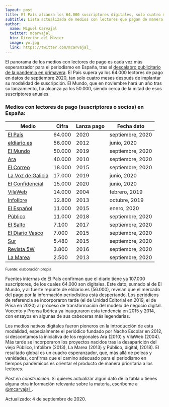 ```yaml
---
layout: post
title: El País alcanza los 64.000 suscriptores digitales, solo cuatro meses después, y lidera una esperanzadora tendencia al pago por periodismo en España
subtitle: Lista actualizada de medios con lectores que pagan de manera regular por acceder o apoyar su trabajo periodístico
author:
  name: Miguel Carvajal
  twitter: mcarvajal_
  bio: Director del Máster
  image: yo.jpg
  link: https://twitter.com/mcarvajal_
---
```

El panorama de los medios con lectores de pago es cada vez más esperanzador para el periodismo en España, tras el [descalabro publicitario de la pandemia en primavera](https://mip.umh.es/blog/2020/05/11/impacto-covid-19-economia-periodismo/). El País supera ya los 64.000 lectores de pago en datos de septiembre 2020, tan solo cuatro meses después de implantar su modalidad de suscripción. El Mundo, que en noviembre hará un año tras su lanzamiento, ha alcanza ya los 50.000, siendo cerca de la mitad de esos suscriptores anuales. 

### Medios con lectores de pago (suscriptores o socios) en España:

<div class="table-responsive small">
<table class="table table-sm">
<thead class="thead-inverse">
    <tr>
      <th>Medio</th>
      <th>Cifra</th>
      <th>Lanza pago</th>
      <th>Fecha dato</th>
    </tr>
  </thead>
  <tbody>
    <tr>
      <td><a href="https://elpais.com/">El País</a></td>
      <td>64.000</td>
      <td>2020</td>
      <td>septiembre, 2020</td>
    </tr>
    <tr>
      <td><a href="http://eldiario.es/">eldiario.es</a></td>
      <td>56.000</td>
      <td>2012</td>
      <td>junio, 2020</td>
    </tr>
    <tr>
      <td><a href="https://www.elmundo.es/">El Mundo</a></td>
      <td>50.000</td>
      <td>2019</td>
      <td>septiembre, 2020</td>
    </tr>
    <tr>
      <td><a href="https://www.ara.cat/">Ara</a></td>
      <td>40.000</td>
      <td>2010</td>
      <td>septiembre, 2020</td>
    </tr>
    <tr>
      <td><a href="https://www.elcorreo.com/?ref=https%3A%2F%2Fwww.google.com%2F">El Correo</a></td>
      <td>18.000</td>
      <td>2015</td>
      <td>septiembre, 2020</td>
    </tr>
    <tr>
      <td><a href="https://www.lavozdegalicia.es/">La Voz de Galicia</a></td>
      <td>17.000</td>
      <td>2019</td>
      <td>junio, 2020</td>
    </tr>
    <tr>
      <td><a href="https://www.elconfidencial.com/">El Confidencial</a></td>
      <td>15.000</td>
      <td>2020</td>
      <td>junio, 2020</td>
    </tr>
    <tr>
      <td><a href="https://www.vilaweb.cat/">VilaWeb</a></td>
      <td>14.000</td>
      <td>2004</td>
      <td>febrero, 2019</td>
    </tr>
    <tr>
      <td><a href="https://www.infolibre.es/">Infolibre</a></td>
      <td>12.800</td>
      <td>2013</td>
      <td>octubre, 2019</td>
    </tr>
    <tr>
      <td><a href="https://www.elespanol.com/">El Español</a></td>
      <td>11.000</td>
      <td>2015</td>
      <td>enero, 2020</td>
    </tr>
    <tr>
      <td><a href="https://www.publico.es/">Público</a></td>
      <td>11.000</td>
      <td>2018</td>
      <td>septiembre, 2020</td>
    </tr>
    <tr>
      <td><a href="https://www.elsaltodiario.com/">El Salto</a></td>
      <td>7.100</td>
      <td>2017</td>
      <td>septiembre, 2020</td>
    </tr>
    <tr>
      <td><a href="https://www.diariovasco.com/">El Diario Vasco</a></td>
      <td>7.000</td>
      <td>2015</td>
      <td>septiembre, 2020</td>
    </tr>
    <tr>
      <td><a href="https://www.diariosur.es/">Sur</a></td>
      <td>5.480</td>
      <td>2015</td>
      <td>septiembre, 2020</td>
    </tr>
    <tr>
      <td><a href="https://www.revista5w.com/">Revista 5W</a></td>
      <td>3.800</td>
      <td>2016</td>
      <td>septiembre, 2020</td>
    </tr>
    <tr>
      <td><a href="https://www.lamarea.com/">La Marea</a></td>
      <td>2.500</td>
      <td>2013</td>
      <td>septiembre, 2020</td>
    </tr>
  </tbody>
</table>
</div>

<sup> Fuente: elaboración propia.

Fuentes internas de El País confirman que el diario tiene ya 107.000 suscriptores, de los cuales 64.000 son digitales. Este dato, sumado al de El Mundo, y al fuerte repunte de eldiario.es (56.000), revelan que el mercado del pago por la información periodística está despertando. Los periódicos de referencia se incorporaron tarde (el de Unidad Editorial en 2019, el de Prisa en 2020) al proceso de transformación del modelo de negocio digital. Vocento y Prensa Ibérica ya inauguraron esta tendencia en 2015 y 2014, con ensayos en algunas de sus cabeceras más legendarias.

Los medios nativos digitales fueron pioneros en la introducción de esta modalidad, especialmente el periódico fundado por Nacho Escolar en 2012, si descontamos la iniciativa de los regionales Ara (2010) y VilaWeb (2004). Más tarde se incorporaron los proyectos nacidos tras la desaparición del viejo Público, Infolibre (2013), La Marea (2013) y Público, digital, (2018). El resultado global es un cuadro esperanzador, que, más allá de peleas y vanidades, confirma que el camino adecuado para el periodismo en tiempos pandémicos es orientar el producto de manera prioritaria a los lectores. 

_Post en construcción_. Si quieres actualizar algún dato de la tabla o tienes alguna otra información relevante sobre la materia, escríbeme a [@mcarvajal_](https://twitter.com/mcarvajal_).

Actualizado: 4 de septiembre de 2020.
